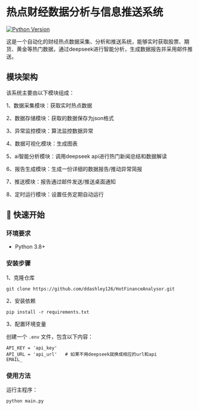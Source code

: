 # 热点财经数据分析与信息推送系统

[![Python Version](https://img.shields.io/badge/python-3.8%2B-blue)](https://www.python.org/)

这是一个自动化的财经热点数据采集、分析和推送系统，能够实时获取股票、期货、黄金等热门数据，通过deepseek进行智能分析，生成数据报告并采用邮件推送。


## 模块架构
该系统主要由以下模块组成：

1、数据采集模块：获取实时热点数据

2、数据存储模块：获取的数据保存为json格式

3、异常监控模块：算法监控数据异常

4、数据可视化模块：生成图表

5、ai智能分析模块：调用deepseek api进行热门新闻总结和数据解读

6、报告生成模块：生成一份详细的数据报告/推动异常简报

7、推送模块：报告通过邮件发送/推送桌面通知

8、定时运行模块：设置任务定期自动运行



## 🚴 快速开始

### 环境要求
- Python 3.8+

### 安装步骤
1、克隆仓库
```commandline
git clone https://github.com/ddashley126/HotFinanceAnalysor.git
```
2、安装依赖
```commandline
pip install -r requirements.txt
```
3、配置环境变量

创建一个 `.env` 文件，包含以下内容：
```pycon
API_KEY = 'api_key'
API_URL = 'api_url'   # 如果不用deepseek就换成相应的url和api
EMAIL_
```

### 使用方法

运行主程序：
```bash
python main.py
```
